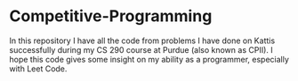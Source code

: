 # Competitive-Programming

In this repository I have all the code from problems I have done on Kattis successfully during my CS 290 course at Purdue (also known as CPII). I hope this code gives some insight on my ability as a programmer, especially with Leet Code.

